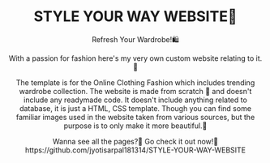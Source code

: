 
<h1 align = "center">STYLE YOUR WAY WEBSITE🛒</h1>


<p align="center">Refresh Your Wardrobe!🛍️ 
 <p align="center">
With a passion for fashion here's my very own custom website relating to it.💃
 </p>
 
 
 <p align="center">
 The template is for the Online Clothing Fashion which includes trending wardrobe collection. The website is made from scratch 🥳 and doesn't include any readymade code.
It doesn't include anything related to database, it is just a HTML, CSS template. Though you can find some familiar images used in the website taken from various sources, but the purpose is to only make it more beautiful.🖤

 </p>

  <p align="center">
 </p>
 <p align="center">
  </p>
 <p align="center">
 Wanna see all the pages?🧐 Go check it out now!🥳 
  https://github.com/jyotisarpal181314/STYLE-YOUR-WAY-WEBSITE
 
</p>
